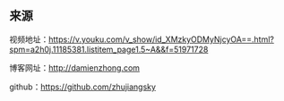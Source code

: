 ## 来源

视频地址：https://v.youku.com/v_show/id_XMzkyODMyNjcyOA==.html?spm=a2h0j.11185381.listitem_page1.5~A&&f=51971728

博客网址：http://damienzhong.com

github：https://github.com/zhujiangsky








